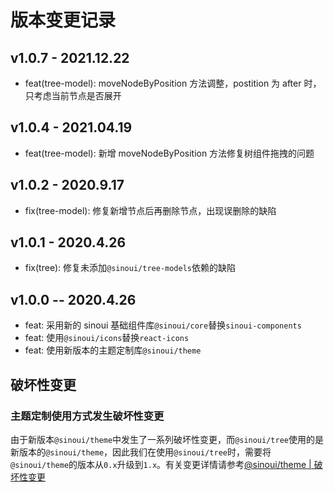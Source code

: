 # 版本变更记录

## v1.0.7 - 2021.12.22

- feat(tree-model): moveNodeByPosition 方法调整，postition 为 after 时，只考虑当前节点是否展开

## v1.0.4 - 2021.04.19

- feat(tree-model): 新增 moveNodeByPosition 方法修复树组件拖拽的问题

## v1.0.2 - 2020.9.17

- fix(tree-model): 修复新增节点后再删除节点，出现误删除的缺陷

## v1.0.1 - 2020.4.26

- fix(tree): 修复未添加`@sinoui/tree-models`依赖的缺陷

## v1.0.0 -- 2020.4.26

- feat: 采用新的 sinoui 基础组件库`@sinoui/core`替换`sinoui-components`
- feat: 使用`@sinoui/icons`替换`react-icons`
- feat: 使用新版本的主题定制库`@sinoui/theme`

## 破坏性变更

### 主题定制使用方式发生破坏性变更

由于新版本`@sinoui/theme`中发生了一系列破坏性变更，而`@sinoui/tree`使用的是新版本的`@sinoui/theme`，因此我们在使用`@sinoui/tree`时，需要将`@sinoui/theme`的版本从`0.x`升级到`1.x`。有关变更详情请参考[@sinoui/theme | 破坏性变更](https://github.com/sinoui/theme/blob/master/CHANGELOG.md#v100-beta1-2020224)
